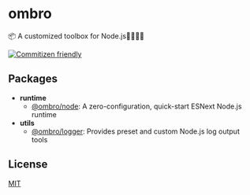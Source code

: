 # ombro

📦 A customized toolbox for Node.js🔧🔨🔩💡

[![Commitizen friendly](https://img.shields.io/badge/commitizen-friendly-brightgreen.svg)](http://commitizen.github.io/cz-cli/)

## Packages

- **runtime**
  - [@ombro/node](./packages/node): A zero-configuration, quick-start ESNext Node.js runtime
- **utils**
  - [@ombro/logger](./packages/logger): Provides preset and custom Node.js log output tools

## License

[MIT](./LICENSE)
